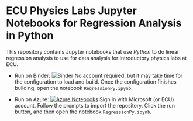 # ECU Physics Labs Jupyter Notebooks for Regression Analysis in Python

This repository contains Jupyter notebooks that use *Python* to do linear regression analysis to use for data analysis for introductory physics labs at ECU.

* Run on Binder: [![Binder](https://mybinder.org/badge_logo.svg)](https://mybinder.org/v2/gh/sprague252/PhysLabsPython/master?filepath=RegressionPy.ipynb) No account required, but it may take time for the configuration to load and build. Once the configuration finishes building, open the notebook `RegressionPy.ipynb`.

* Run on Azure: [![Azure Notebooks](https://notebooks.azure.com/launch.png)](https://notebooks.azure.com/import/gh/sprague252/PhysLabsPython) Sign in with Microsoft (or ECU) account. Follow the prompts to import the repository.  Click the run button, and then open the notebook `RegressionPy.ipynb`.